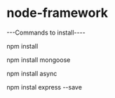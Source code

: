 # node-framework
---Commands to install----

npm install

npm install mongoose

npm install async

npm instal express --save